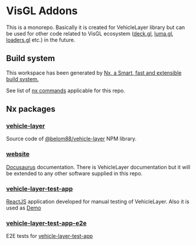 # VisGL Addons

This is a monorepo. Basically it is created for VehicleLayer library but can be used for other code related to VisGL ecosystem ([deck.gl](https://deck.gl), [luma.gl](https://luma.gl), [loaders.gl](https://loaders.gl) etc.) in the future.

## Build system

This workspace has been generated by [Nx, a Smart, fast and extensible build system.](https://nx.dev)

See list of [nx commands](/packages/website/docs/development/nx.md) applicable for this repo.

## Nx packages

### [vehicle-layer](https://github.com/belom88/visgl-addons/tree/main/packages/vehicle-layer)

Source code of [@belom88/vehicle-layer](https://www.npmjs.com/package/@belom88/vehicle-layer) NPM library.

### [website](https://github.com/belom88/visgl-addons/tree/main/packages/website)

[Docusaurus](https://docusaurus.io) documentation. There is VehicleLayer documentation but it will be extended to any other software supplied in this repo.

### [vehicle-layer-test-app](https://github.com/belom88/visgl-addons/tree/main/packages/vehicle-layer-test-app)

[ReactJS](https://react.dev/) application developed for manual testing of VehicleLayer. Also it is used as [Demo](https://vehicle.deetaa.org/)

### [vehicle-layer-test-app-e2e](https://github.com/belom88/visgl-addons/tree/main/packages/vehicle-layer-test-app-e2e)

E2E tests for [vehicle-layer-test-app](https://github.com/belom88/visgl-addons/tree/main/packages/vehicle-layer-test-app)
